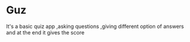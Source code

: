 # Guz
It's a basic quiz app ,asking questions ,giving different option of answers and at the end it gives the score
